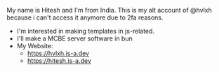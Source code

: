 My name is Hitesh and I'm from India. This is my alt account of @hvlxh because i can't access it anymore due to 2fa reasons.
- I'm interested in making templates in js-related.
- I'll make a MCBE server software in bun
- My Website:
  * https://hvlxh.is-a.dev
  * https://hitesh.is-a.dev
